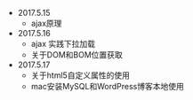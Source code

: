 - 2017.5.15
  - ajax原理
- 2017.5.16
  - ajax 实践下拉加载
  - 关于DOM和BOM位置获取
- 2017.5.17
  - 关于html5自定义属性的使用
  - mac安装MySQL和WordPress博客本地使用

